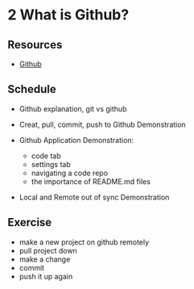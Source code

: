# 2 What is Github?

## Resources

-   [Github](https://github.com/)

## Schedule

-   Github explanation, git vs github
-   Creat, pull, commit, push to Github Demonstration
-   Github Application Demonstration:

    -   code tab
    -   settings tab
    -   navigating a code repo
    -   the importance of README.md files

-   Local and Remote out of sync Demonstration

## Exercise

-   make a new project on github remotely
-   pull project down
-   make a change
-   commit
-   push it up again
